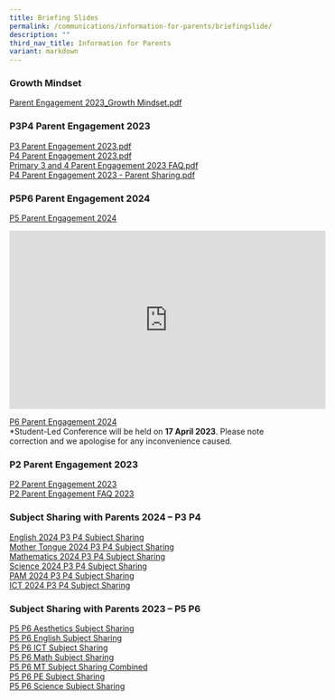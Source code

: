 ```yaml
---
title: Briefing Slides
permalink: /communications/information-for-parents/briefingslide/
description: ""
third_nav_title: Information for Parents
variant: markdown
---
```

### Growth Mindset

[Parent Engagement 2023\_Growth Mindset.pdf](/files/Parent%20Engagement%202023_Growth%20Mindset.pdf)

### P3P4 Parent Engagement 2023

[P3 Parent Engagement 2023.pdf](/files/P3%20Parent%20Engagement%202023.pdf) <br>
[P4 Parent Engagement 2023.pdf](/files/P4%20Parent%20Engagement%202023.pdf)  <br>
[Primary 3 and 4 Parent Engagement 2023 FAQ.pdf](/files/FAQ_Primary%203%20and%204%20Parent%20Engagement%202023.pdf) <br>
[P4 Parent Engagement 2023 - Parent Sharing.pdf](/files/P4%20Parent%20Engagement%202023%20-%20Parent%20Sharing.pdf) 

### P5P6 Parent Engagement 2024

[P5 Parent Engagement 2024](/files/Communications/P5_Parent_Engagement_2024_sch_website.pdf)<br>

<div class="bp-youtube">
<iframe allowfullscreen="" allow="accelerometer; autoplay; clipboard-write; encrypted-media; gyroscope; picture-in-picture; web-share" frameborder="0" title="YouTube video player" src="https://www.youtube.com/embed/jq9exPHkAtE?si=lIni9Eo9K6WnG4O3" height="315" width="560"></iframe>
</div>

[P6 Parent Engagement 2024](/files/Communications/P6_Parent_Engagement_2024_sch_website.pdf)<br>
*Student-Led Conference will be held on **17 April 2023**. Please note correction and we apologise for any inconvenience caused.

### P2 Parent Engagement 2023
[P2 Parent Engagement 2023](/files/Communications/p2%20parent%20engagement%202023.pdf)
<br>
[P2 Parent Engagement FAQ 2023](/files/Communications/faq%20primary%202%20parent%20engagement%202023.pdf)

### Subject Sharing with Parents 2024 – P3 P4&nbsp;

[English 2024 P3 P4 Subject Sharing](/files/Communications/EL_2024_P3_P4_Subject_Sharing.pdf)
<br>
[Mother Tongue 2024 P3 P4 Subject Sharing](/files/Communications/MT_2024_P3_P4_Subject_Sharing.pdf)
<br>
[Mathematics 2024 P3 P4 Subject Sharing](/files/Communications/MA_2024_P3_P4_Subject_Sharing.pdf)
<br>
[Science 2024 P3 P4 Subject Sharing](/files/Communications/SC_2024_P3_P4_Subject_Sharing_Lower_Block.pdf)
<br>
[PAM 2024 P3 P4 Subject Sharing](/files/Communications/PAM_2024_P3_P4_Subject_Sharing.pdf)
<br>
[ICT 2024 P3 P4 Subject Sharing](/files/Communications/ICT_2024_P3_P4_Subject_Sharing.pdf)
<br> 

### Subject Sharing with Parents 2023 – P5 P6

[P5 P6 Aesthetics Subject Sharing](/files/P5%20P6%20Aesthetics%20Subject%20Sharing.pdf)
<br> 
[P5 P6 English Subject Sharing](/files/P5%20P6%20English%20Subject%20Sharing.pdf)  
[P5 P6 ICT Subject Sharing](/files/P5%20P6%20ICT%20Subject%20Sharing.pdf)  
[P5 P6 Math Subject Sharing](/files/P5%20P6%20Math%20Subject%20Sharing.pdf)   
[P5 P6 MT Subject Sharing Combined](/files/P5%20P6%20MT%20Subject%20Sharing%20Combined.pdf)   
[P5 P6 PE Subject Sharing](/files/P5%20P6%20PE%20Subject%20Sharing.pdf)  
[P5 P6 Science Subject Sharing](/files/P5%20P6%20Science%20Subjuect%20Sharing.pdf)